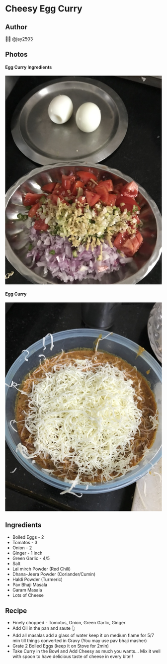
# Cheesy Egg Curry

## Author 
👨‍🍳 [@jay2503](https://github.com/jay2503)

## Photos
#### Egg Curry Ingredients
![EggCurryIngredients](photos/EggCurryIngredients.jpg?raw=true "EggCurryIngredients")

#### Egg Curry
![EggCurry](photos/EggCurry.jpg?raw=true "EggCurry")

## Ingredients
* Boiled Eggs - 2
* Tomatos - 3
* Onion - 2
* Ginger - 1 inch
* Green Garlic - 4/5
* Salt
* Lal mirch Powder (Red Chili)
* Dhana-Jeera Powder (Coriander/Cumin)
* Haldi Powder (Turmeric)
* Pav Bhaji Masala 
* Garam Masala
* Lots of Cheese

## Recipe
* Finely chopped - Tomotos, Onion, Green Garlic, Ginger
* Add Oil in the pan and saute 👆
* Add all masalas add a glass of water keep it on medium flame for 5/7 min till things converted in Gravy (You may use pav bhaji masher)
* Grate 2 Boiled Eggs (keep it on Stove for 2min)
* Take Curry in the Bowl and Add Cheesy as much you wants... Mix it well with spoon to have delicious taste of cheese in every bite!! 

